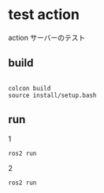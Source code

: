 # test action
action サーバーのテスト


## build
```

colcon build
source install/setup.bash
```

## run
1
```
ros2 run
```

2
```
ros2 run
```